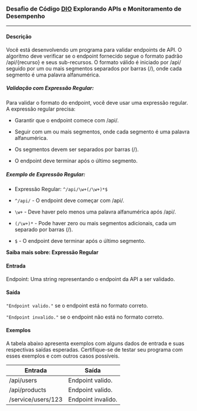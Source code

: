 ### Desafio de Código [DIO](https://web.dio.me/) Explorando APIs e Monitoramento de Desempenho
***

#### Descrição
Você está desenvolvendo um programa para validar endpoints de API. O algoritmo deve verificar se o endpoint 
fornecido segue o formato padrão /api/{recurso} e seus sub-recursos. O formato válido é iniciado por /api/ seguido 
por um ou mais segmentos separados por barras (/), onde cada segmento é uma palavra alfanumérica.

##### Validação com Expressão Regular:

Para validar o formato do endpoint, você deve usar uma expressão regular. A expressão regular precisa:

* Garantir que o endpoint comece com /api/.

* Seguir com um ou mais segmentos, onde cada segmento é uma palavra alfanumérica.

* Os segmentos devem ser separados por barras (/).

* O endpoint deve terminar após o último segmento.

##### Exemplo de Expressão Regular:

* Expressão Regular: <code>^/api/\w+(/\w+)*$</code>

* <code>^/api/</code> - O endpoint deve começar com /api/.

* <code>\w+</code> - Deve haver pelo menos uma palavra alfanumérica após /api/.

* <code>(/\w+)*</code> - Pode haver zero ou mais segmentos adicionais, cada um separado por barras (/).

* <code>$</code> - O endpoint deve terminar após o último segmento.

**Saiba mais sobre: Expressão Regular**

#### Entrada
Endpoint: Uma string representando o endpoint da API a ser validado.

#### Saída
<code>"Endpoint valido."</code> se o endpoint está no formato correto.

<code>"Endpoint invalido."</code> se o endpoint não está no formato correto.

#### Exemplos
A tabela abaixo apresenta exemplos com alguns dados de entrada e suas respectivas saídas esperadas. Certifique-se de testar seu programa com esses exemplos e com outros casos possíveis.

Entrada | Saída
--------|------
/api/users | Endpoint valido.
/api/products | Endpoint valido.
/service/users/123 | Endpoint invalido.